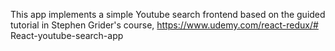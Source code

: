 This app implements a simple Youtube search frontend based on the guided tutorial in Stephen Grider's course, https://www.udemy.com/react-redux/# React-youtube-search-app
